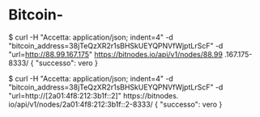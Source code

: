 # Bitcoin-
$ curl -H "Accetta: application/json; indent=4" -d "bitcoin_address=38jTeQzXR2r1sBHSkUEYQPNVfWjptLrScF" -d "url=http://88.99.167.175" https://bitnodes.io/api/v1/nodes/88.99 .167.175-8333/
{
    "successo": vero
}

$ curl -H "Accetta: application/json; indent=4" -d "bitcoin_address=38jTeQzXR2r1sBHSkUEYQPNVfWjptLrScF" -d "url=http://[2a01:4f8:212:3b1f::2]" https://bitnodes. io/api/v1/nodes/2a01:4f8:212:3b1f::2-8333/
{
    "successo": vero
}
